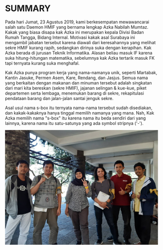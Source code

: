 # SUMMARY

Pada hari Jumat, 23 Agustus 2019, kami berkesempatan mewawancarai salah satu Daemon HMIF yang bernama lengkap Azka Nabilah Mumtaz. Kakak yang biasa disapa kak Azka ini merupakan kepala Divisi Badan Rumah Tangga, Bidang Internal. Motivasi kakak asal Surabaya ini mengambil jabatan tersebut karena diawali dari keresahannya yang melihat sekre HMIF kurang rapih, sedangkan dirinya suka dengan kerapihan. Kak Azka berada di jurusan Teknik Informatika. Alasan beliau masuk IF karena suka hitung-hitungan matematika, sebelumnya kak Azka tertarik masuk FK tapi ternyata kurang suka menghafal.

Kak Azka punya program kerja yang nama-namanya unik, seperti Martabak, Kantin Jasuke, Permen Asem, Kare, Rendang, dan Jasjus. Semua nama yang berkaitan dengan makanan dan minuman tersebut adalah singkatan dari mari kita bereskan (sekre HMIF), jajanan selingan & kue-kue, piket departemen serta lembaga, menemukan barang di sekre, rekapitulasi pendataan barang dan jalan-jalan santai jenguk sekre.  

Asal usul nama s-box itu ternyata nama-nama tersebut sudah disediakan, dan kakak-kakaknya hanya tinggal memilih namanya yang mana. Nah, Kak Azka memilih nama "s-box" itu karena nama itu beda sendiri dari yang lainnya, karena nama itu satu-satunya yang ada symbol stripnya ('-').

![Foto bersama Kak Azka](16518001-16518176-16518177-16518353-16518368.jpg)
